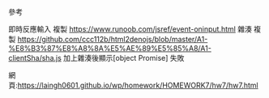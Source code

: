 參考

即時反應輸入 複製
https://www.runoob.com/jsref/event-oninput.html
雜湊 複製
https://github.com/ccc112b/html2denojs/blob/master/A1-%E8%B3%87%E8%A8%8A%E5%AE%89%E5%85%A8/A1-clientSha/sha.js
加上雜湊後顯示[object Promise] 失敗        

網頁:https://laingh0601.github.io/wp/homework/HOMEWORK7/hw7/hw7.html
